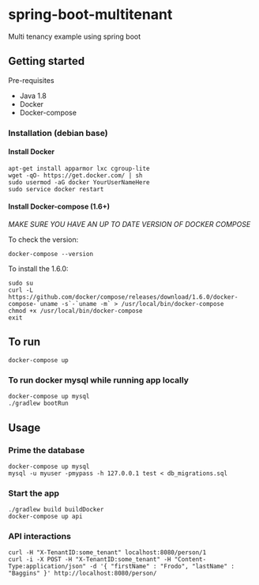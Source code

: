 # spring-boot-multitenant
Multi tenancy example using spring boot

## Getting started

Pre-requisites
- Java 1.8
- Docker
- Docker-compose

### Installation (debian base)

#### Install Docker

    apt-get install apparmor lxc cgroup-lite
    wget -qO- https://get.docker.com/ | sh
    sudo usermod -aG docker YourUserNameHere
    sudo service docker restart

#### Install Docker-compose  (1.6+)

*MAKE SURE YOU HAVE AN UP TO DATE VERSION OF DOCKER COMPOSE*

To check the version:

    docker-compose --version

To install the 1.6.0:

    sudo su
    curl -L https://github.com/docker/compose/releases/download/1.6.0/docker-compose-`uname -s`-`uname -m` > /usr/local/bin/docker-compose
    chmod +x /usr/local/bin/docker-compose
    exit

## To run

    docker-compose up

### To run docker mysql while running app locally

    docker-compose up mysql
    ./gradlew bootRun

## Usage

### Prime the database

    docker-compose up mysql
    mysql -u myuser -pmypass -h 127.0.0.1 test < db_migrations.sql

### Start the app

    ./gradlew build buildDocker
    docker-compose up api

### API interactions

    curl -H "X-TenantID:some_tenant" localhost:8080/person/1
    curl -i -X POST -H "X-TenantID:some_tenant" -H "Content-Type:application/json" -d '{ "firstName" : "Frodo", "lastName" : "Baggins" }' http://localhost:8080/person/
